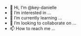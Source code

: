 - 👋 Hi, I’m @key-danielle
- 👀 I’m interested in ...
- 🌱 I’m currently learning ...
- 💞️ I’m looking to collaborate on ...
- 📫 How to reach me ...

<!---
key-danielle/key-danielle is a ✨ special ✨ repository because its `README.md` (this file) appears on your GitHub profile.
You can click the Preview link to take a look at your changes.
--->
